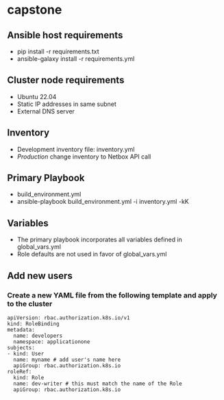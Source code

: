 # capstone

## Ansible host requirements
* pip install -r requirements.txt
* ansible-galaxy install -r requirements.yml

## Cluster node requirements
* Ubuntu 22.04
* Static IP addresses in same subnet
* External DNS server

## Inventory
* Development inventory file: inventory.yml
* *Production* change inventory to Netbox API call

## Primary Playbook
* build_environment.yml
* ansible-playbook build_environment.yml -i inventory.yml -kK

## Variables
* The primary playbook incorporates all variables defined in global_vars.yml
* Role defaults are not used in favor of global_vars.yml

## Add new users
### Create a new YAML file from the following template and apply to the cluster
```
apiVersion: rbac.authorization.k8s.io/v1
kind: RoleBinding
metadata:
  name: developers
  namespace: applicationone
subjects:
- kind: User
  name: myname # add user's name here
  apiGroup: rbac.authorization.k8s.io
roleRef:
  kind: Role
  name: dev-writer # this must match the name of the Role
  apiGroup: rbac.authorization.k8s.io
```
